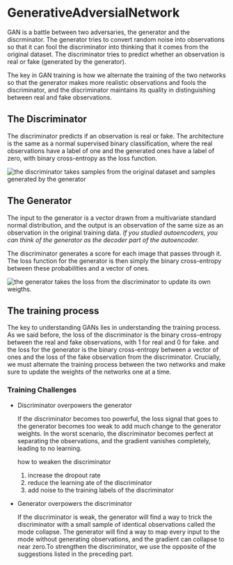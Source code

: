 # GenerativeAdversialNetwork
GAN is a battle between two adversaries, the generator and the discrminator.
The generator tries to convert random noise into observations so that it can fool the discriminator into thinking that it comes from the original dataset. The discriminator tries to predict whether an observation is real or fake (generated by the generator).

The key in GAN training is how we alternate the training of the two networks so that the generator makes more realistic observations and fools the discriminator, and the discriminator maintains its quality in distinguishing between real and fake observations.

## The Discriminator
The discriminator predicts if an observation is real or fake. The architecture is the same as a normal supervised binary classification, where the real observations have a label of one and the generated ones have a label of zero, with binary cross-entropy as the loss function.

![the discriminator takes samples from the original dataset and samples generated by the generator](https://github.com/hafifi29/GenerativeAdversialNetwork/assets/89405591/99399c9f-1060-45f7-9712-c8c1ad23829f)


## The Generator
The input to the generator is a vector drawn from a multivariate standard normal distribution, and the output is an observation of the same size as an observation in the original training data. _If you studied autoencoders, you can think of the generator as the decoder part of the autoencoder._

The discriminator generates a score for each image that passes through it. The loss function for the generator is then simply the binary cross-entropy between these probabilities and a vector of ones.

![the generator takes the loss from the discriminator to update its own weigths.](https://github.com/hafifi29/GenerativeAdversialNetwork/assets/89405591/b420f783-7c83-4c2f-9e59-2a221c4a21a3)

## The training process
The key to understanding GANs lies in understanding the training process. As we said before, the loss of the discriminator is the binary cross-entropy between the real and fake observations, with 1 for real and 0 for fake. and the loss for the generator is the binary cross-entropy between a vector of ones and the loss of the fake observation from the discriminator. Crucially, we must alternate the training process between the two networks and make sure to update the weights of the networks one at a time.

### Training Challenges
* Discriminator overpowers the generator
  
  If the discriminator becomes too powerful, the loss signal that goes to the generator becomes too weak to add much change to the generator weights. In the worst scenario, the discriminator becomes perfect at separating the observations, and the gradient vanishes completely, leading to no learning.
  
  how to weaken the discriminator
  1. increase the dropout rate
  2. reduce the learning ate of the discriminator
  3. add noise to the training labels of the discriminator
     
* Generator overpowers the discriminator
  
  If the discriminator is weak, the generator will find a way to trick the discriminator with a small sample of identical observations called the mode collapse. The generator will find a way to map every input to the mode without generating observations, and the gradient can collapse to near zero.To strengthen the discriminator, we use the opposite of the suggestions listed in the preceding part.

  
